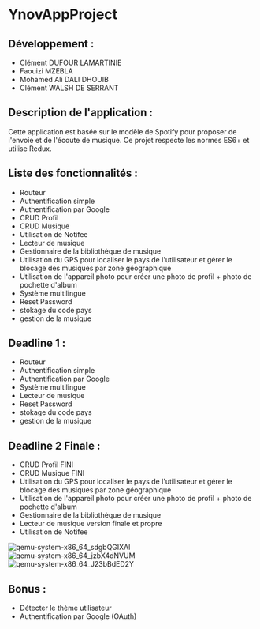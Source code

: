 # YnovAppProject

## Développement :
- Clément DUFOUR LAMARTINIE 
- Faouizi MZEBLA
- Mohamed Ali DALI DHOUIB
- Clément WALSH DE SERRANT

## Description de l'application :

Cette application est basée sur le modèle de Spotify pour proposer de l'envoie et de l'écoute de musique. Ce projet respecte les normes ES6+ et utilise Redux.

## Liste des fonctionnalités :
- Routeur
- Authentification simple
- Authentification par Google
- CRUD Profil
- CRUD Musique
- Utilisation de Notifee
- Lecteur de musique
- Gestionnaire de la bibliothèque de musique
- Utilisation du GPS pour localiser le pays de l'utilisateur et gérer le blocage des musiques par zone géographique
- Utilisation de l'appareil photo pour créer une photo de profil + photo de pochette d'album
- Système multilingue
- Reset Password
- stokage du code pays
- gestion de la musique

## Deadline 1 :
- Routeur
- Authentification simple
- Authentification par Google
- Système multilingue
- Lecteur de musique
- Reset Password
- stokage du code pays
- gestion de la musique

## Deadline 2 Finale :
- CRUD Profil FINI
- CRUD Musique FINI
- Utilisation du GPS pour localiser le pays de l'utilisateur et gérer le blocage des musiques par zone géographique
- Utilisation de l'appareil photo pour créer une photo de profil + photo de pochette d'album
- Gestionnaire de la bibliothèque de musique
- Lecteur de musique version finale et propre
- Utilisation de Notifee

![qemu-system-x86_64_sdgbQGIXAl](https://user-images.githubusercontent.com/56970054/233374415-ba320d77-3769-4f2c-a346-a304057698cc.gif)
![qemu-system-x86_64_jzbX4dNVUM](https://user-images.githubusercontent.com/56970054/233375065-d56f5236-6d0d-47ea-b3eb-ad191d1f8ce7.gif)
![qemu-system-x86_64_J23bBdED2Y](https://user-images.githubusercontent.com/56970054/233375454-b64edacf-9d56-4185-aa11-72d578fdfa22.gif)



## Bonus :
- Détecter le thème utilisateur
- Authentification par Google (OAuth)

